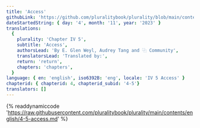 ```yaml
---
title: 'Access'
githubLink: 'https://github.com/pluralitybook/plurality/blob/main/contents/english/4-5-access.md'
dateStartedString: { day: '4', month: '11', year: '2023' }
translations:
  {
    plurality: 'Chapter IV 5',
    subtitle: 'Access',
    authorsLead: 'By E. Glen Weyl, Audrey Tang and ⿻ Community',
    translatorsLead: 'Translated by:',
    return: 'return',
    chapters: 'chapters',
  }
language: { en: 'english', iso6392B: 'eng', locale: 'IV 5 Access' }
chapterid: { chapterid: 4, chapterid_subid: '4-5'}
translators: []
---
```

{% readdynamiccode 'https://raw.githubusercontent.com/pluralitybook/plurality/main/contents/english/4-5-access.md' %}
